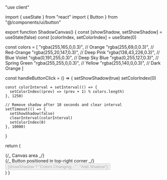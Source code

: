 "use client"

import { useState } from "react"
import { Button } from "@/components/ui/button"

export function ShadowCanvas() {
const [showShadow, setShowShadow] = useState(false)
const [colorIndex, setColorIndex] = useState(0)

const colors = [
"rgba(255,165,0,0.3)", // Orange
"rgba(255,69,0,0.3)", // Red-Orange
"rgba(255,20,147,0.3)", // Deep Pink
"rgba(138,43,226,0.3)", // Blue Violet
"rgba(0,191,255,0.3)", // Deep Sky Blue
"rgba(0,255,127,0.3)", // Spring Green
"rgba(255,255,0,0.3)", // Yellow
"rgba(255,140,0,0.3)", // Dark Orange
]

const handleButtonClick = () => {
setShowShadow(true)
setColorIndex(0)

    const colorInterval = setInterval(() => {
      setColorIndex((prev) => (prev + 1) % colors.length)
    }, 1250)

    // Remove shadow after 10 seconds and clear interval
    setTimeout(() => {
      setShowShadow(false)
      clearInterval(colorInterval)
      setColorIndex(0)
    }, 10000)

}

return (
<div className="relative w-full h-screen bg-white">
{/_ Canvas area _/}
<div
className={`w-full h-full transition-all duration-1000 ${
          showShadow
            ? `shadow-[inset*0_0_100px_20px*${colors[colorIndex].replace("rgba", "rgb").replace(",0.3)", ")")}]`
            : ""
        }`}
style={{
          boxShadow: showShadow ? `inset 0 0 100px 20px ${colors[colorIndex]}` : "none",
        }} >
{/_ Button positioned in top-right corner _/}
<Button
          onClick={handleButtonClick}
          className="absolute top-4 right-4 bg-primary hover:bg-primary/90"
          disabled={showShadow}
        >
{showShadow ? "Colors Changing..." : "Add Shadow"}
</Button>
</div>
</div>
)
}
